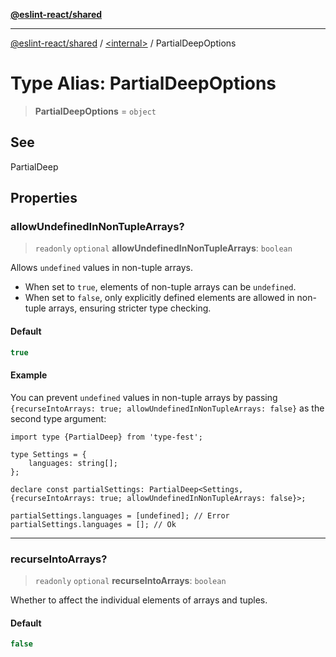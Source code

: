 [**@eslint-react/shared**](../../README.md)

***

[@eslint-react/shared](../../README.md) / [\<internal\>](../README.md) / PartialDeepOptions

# Type Alias: PartialDeepOptions

> **PartialDeepOptions** = `object`

## See

PartialDeep

## Properties

### allowUndefinedInNonTupleArrays?

> `readonly` `optional` **allowUndefinedInNonTupleArrays**: `boolean`

Allows `undefined` values in non-tuple arrays.

- When set to `true`, elements of non-tuple arrays can be `undefined`.
- When set to `false`, only explicitly defined elements are allowed in non-tuple arrays, ensuring stricter type checking.

#### Default

```ts
true
```

#### Example

You can prevent `undefined` values in non-tuple arrays by passing `{recurseIntoArrays: true; allowUndefinedInNonTupleArrays: false}` as the second type argument:

```
import type {PartialDeep} from 'type-fest';

type Settings = {
	languages: string[];
};

declare const partialSettings: PartialDeep<Settings, {recurseIntoArrays: true; allowUndefinedInNonTupleArrays: false}>;

partialSettings.languages = [undefined]; // Error
partialSettings.languages = []; // Ok
```

***

### recurseIntoArrays?

> `readonly` `optional` **recurseIntoArrays**: `boolean`

Whether to affect the individual elements of arrays and tuples.

#### Default

```ts
false
```
